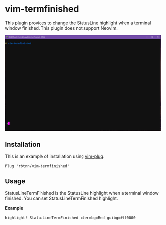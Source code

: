 
# vim-termfinished
This plugin provides to change the StatusLine highlight when a terminal window finished.
This plugin does not support Neovim.

![](https://raw.githubusercontent.com/rbtnn/vim-termfinished/main/termfinished.gif)

## Installation

This is an example of installation using [vim-plug](https://github.com/junegunn/vim-plug).

```
Plug 'rbtnn/vim-termfinished'
```

## Usage
StatusLineTermFinished is the StatusLine highlight when a terminal window finished.
You can set StatusLineTermFinished highlight.

__Example__
```
highlight! StatusLineTermFinished ctermbg=Red guibg=#ff0000
```
